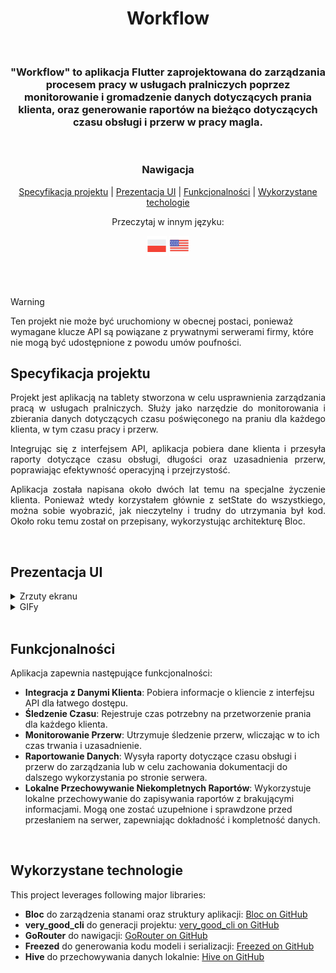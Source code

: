 <div align='center'>

<h1>Workflow</h1>

<br>

<h3>"Workflow" to aplikacja Flutter zaprojektowana do zarządzania procesem pracy w usługach pralniczych poprzez monitorowanie i gromadzenie danych dotyczących prania klienta, oraz generowanie raportów na bieżąco dotyczących czasu obsługi i przerw w pracy magla.</h3>

<br>

### Nawigacja

[Specyfikacja projektu](#specyfikacja-projektu) | [Prezentacja UI](#prezentacja-ui) | [Funkcjonalności](#funkcjonalności) | [Wykorzystane techologie](#wykorzystane-technologie)

Przeczytaj w innym języku:
<br>

![PL](assets/readme/icons/icons8-poland-32.png)[](./README.PL.md) ![EN](./assets/readme/icons/icons8-usa-32.png)[](./README.md)

</div>

<br>
<br>

> [!WARNING]
> Ten projekt nie może być uruchomiony w obecnej postaci, ponieważ wymagane klucze API są powiązane z prywatnymi serwerami firmy, które nie mogą być udostępnione z powodu umów poufności.

## Specyfikacja projektu

<div align='justify'>
Projekt jest aplikacją na tablety stworzona w celu usprawnienia zarządzania pracą w usługach pralniczych. Służy jako narzędzie do monitorowania i zbierania danych dotyczących czasu poświęconego na praniu dla każdego klienta, w tym czasu pracy i przerw.

Integrując się z interfejsem API, aplikacja pobiera dane klienta i przesyła raporty dotyczące czasu obsługi, długości oraz uzasadnienia przerw, poprawiając efektywność operacyjną i przejrzystość.

Aplikacja została napisana około dwóch lat temu na specjalne życzenie klienta. Ponieważ wtedy korzystałem głównie z setState do wszystkiego, można sobie wyobrazić, jak nieczytelny i trudny do utrzymania był kod. Około roku temu został on przepisany, wykorzystując architekturę Bloc.
</div>

<br>

## Prezentacja UI

<details>

<summary> Zrzuty ekranu </summary>

<br>

<div align="center">

![Image Description](assets/readme/images/1.png)ss
![Image Description](assets/readme/images/2.png)
![Image Description](assets/readme/images/3.png)
![Image Description](assets/readme/images/4.png)

</div>

</details>

<details>

<summary>GIFy</summary>

</details>

<br>

## Funkcjonalności

Aplikacja zapewnia następujące funkcjonalności:

- **Integracja z Danymi Klienta**: Pobiera informacje o kliencie z interfejsu API dla łatwego dostępu.
- **Śledzenie Czasu**: Rejestruje czas potrzebny na przetworzenie prania dla każdego klienta.
- **Monitorowanie Przerw**: Utrzymuje śledzenie przerw, wliczając w to ich czas trwania i uzasadnienie.
- **Raportowanie Danych**: Wysyła raporty dotyczące czasu obsługi i przerw do zarządzania lub w celu zachowania dokumentacji do dalszego wykorzystania po stronie serwera.
- **Lokalne Przechowywanie Niekompletnych Raportów**: Wykorzystuje lokalne przechowywanie do zapisywania raportów z brakującymi informacjami. Mogą one zostać uzupełnione i sprawdzone przed przesłaniem na serwer, zapewniając dokładność i kompletność danych.

<br>

## Wykorzystane technologie

This project leverages following major libraries:

- **Bloc** do zarządzenia stanami oraz struktury aplikacji: [Bloc on GitHub](https://github.com/felangel/bloc)
- **very_good_cli** do generacji projektu: [very_good_cli on GitHub](https://github.com/VeryGoodOpenSource/very_good_cli)
- **GoRouter** do nawigacji: [GoRouter on GitHub](https://github.com/csells/go_router)
- **Freezed** do generowania kodu modeli i serializacji: [Freezed on GitHub](https://github.com/rrousselGit/freezed)
- **Hive** do przechowywania danych lokalnie: [Hive on GitHub](https://github.com/hivedb/hive)

